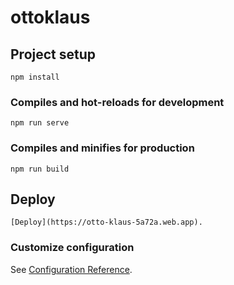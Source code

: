 # ottoklaus

## Project setup
```
npm install
```

### Compiles and hot-reloads for development
```
npm run serve
```

### Compiles and minifies for production
```
npm run build
```
## Deploy
```
[Deploy](https://otto-klaus-5a72a.web.app).
```

### Customize configuration
See [Configuration Reference](https://cli.vuejs.org/config/).
